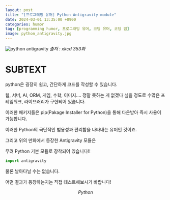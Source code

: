 ```yaml
---
layout: post
title: "[프로그래밍 유머] Python Antigravity module"
date: 2024-03-01 13:35:00 +0900
categories: humor
tag: [programming humor, 프로그래밍 유머, 코딩 유머, 코딩 밈]
image: python_antigravity.jpg
---
```


![python antigravity](python_antigravity.jpg)
_출처 : xkcd 353화_

# SUBTEXT

python은 굉장히 쉽고, 간단하게 코드를 작성할 수 있습니다.

웹, 서버, AI, ORM, 게임, 수학, 이미지.... 정말 못하는 게 없겠다 싶을 정도로 수많은 프레임워크, 라이브러리가 구현되어 있습니다.

이러한 패키지들은 pip(Pakage Installer for Python)을 통해 다운받아 즉시 사용이 가능합니다.

이러한 Python의 극단적인 범용성과 편리함을 나타내는 유머인 것이죠.

그리고 위의 만화에서 등장한 Antigravity 모듈은

무려 Python 기본 모듈로 장착되어 있습니다!!

```python
import antigravity
```

물론 날아다닐 수는 없습니다.

어떤 결과가 등장하는지는 직접 테스트해보시기 바랍니다!

$$ Python $$